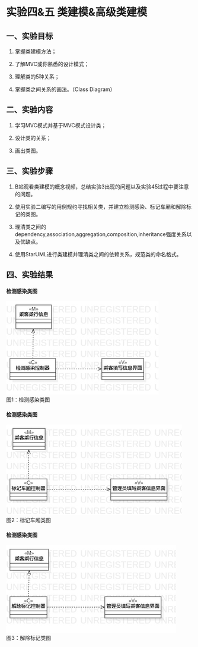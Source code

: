 # 实验四&五 类建模&高级类建模

## 一、实验目标

1. 掌握类建模方法；

2. 了解MVC或你熟悉的设计模式；

3. 理解类的5种关系；

4. 掌握类之间关系的画法。（Class Diagram）

## 二、实验内容

1. 学习MVC模式并基于MVC模式设计类；

2. 设计类的关系；

3. 画出类图。

## 三、实验步骤

1. B站观看类建模的概念视频，总结实验3出现的问题以及实验45过程中要注意的问题。

2. 使用实验二编写的用例规约寻找相关类，并建立检测感染、标记车厢和解除标记的类图。

3. 理清类之间的dependency,association,aggregation,composition,inheritance强度关系以及优缺点。

4. 使用StarUML进行类建模并理清类之间的依赖关系，规范类的命名格式。

## 四、实验结果

#### 检测感染类图

![类建模](./Model0401.jpg)  
图1：检测感染类图

#### 检测感染类图

![类建模](./Model0402.jpg)  
图2：标记车厢类图

#### 检测感染类图

![类建模](./Model0403.jpg)  
图3：解除标记类图
